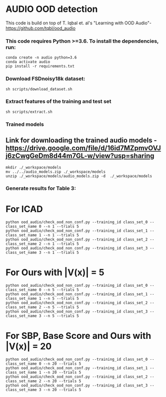 # AUDIO OOD detection
  This code is build on top of T. Iqbal et. al's "Learning with OOD Audio"- https://github.com/tqbl/ood_audio

### This code requires Python >=3.6. To install the dependencies, run:
    conda create -n audio python=3.6
    conda activate audio
    pip install -r requirements.txt
  
### Download FSDnoisy18k dataset:
    sh scripts/download_dataset.sh
  
### Extract features of the training and test set
    sh scripts/extract.sh

### Trained models
 ## Link for downloading the trained audio models - https://drive.google.com/file/d/16id7MZpmvOVJj6zCwgGeDm8d44m7GL-w/view?usp=sharing 
    mkdir ./_workspace/models
    mv ../../audio_models.zip ./_workspace/models
    unzip ./_workspace/models/audio_models.zip -d  ./_workspace/models

### Generate results for Table 3:
  # For ICAD
    python ood_audio/check_ood_non_conf.py --training_id class_set_0 --class_set_name 0 --n 1 --trials 5
    python ood_audio/check_ood_non_conf.py --training_id class_set_1 --class_set_name 1 --n 1 --trials 5
    python ood_audio/check_ood_non_conf.py --training_id class_set_2 --class_set_name 2 --n 1 --trials 5
    python ood_audio/check_ood_non_conf.py --training_id class_set_3 --class_set_name 3 --n 1 --trials 5
   # For Ours with |V(x)| = 5
    python ood_audio/check_ood_non_conf.py --training_id class_set_0 --class_set_name 0 --n 5 --trials 5
    python ood_audio/check_ood_non_conf.py --training_id class_set_1 --class_set_name 1 --n 5 --trials 5
    python ood_audio/check_ood_non_conf.py --training_id class_set_2 --class_set_name 2 --n 5 --trials 5
    python ood_audio/check_ood_non_conf.py --training_id class_set_3 --class_set_name 3 --n 5 --trials 5
   # For SBP, Base Score and Ours with |V(x)| = 20
    python ood_audio/check_ood_non_conf.py --training_id class_set_0 --class_set_name 0 --n 20 --trials 5
    python ood_audio/check_ood_non_conf.py --training_id class_set_1 --class_set_name 1 --n 20 --trials 5
    python ood_audio/check_ood_non_conf.py --training_id class_set_2 --class_set_name 2 --n 20 --trials 5
    python ood_audio/check_ood_non_conf.py --training_id class_set_3 --class_set_name 3 --n 20 --trials 5




